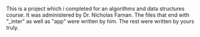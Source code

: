 This is a project which i completed for an algorithms and data structures course. It was administered by Dr. Nicholas Farnan.
The files that end with "_inter" as well as "app" were written by him. The rest were written by yours truly.
